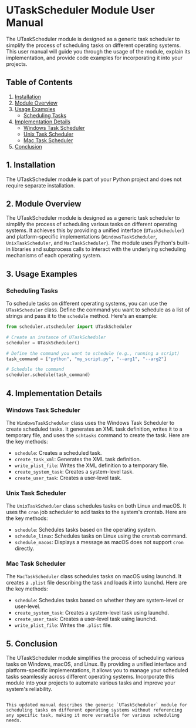 # UTaskScheduler Module User Manual

The UTaskScheduler module is designed as a generic task scheduler to simplify the process of scheduling tasks on different operating systems. This user manual will guide you through the usage of the module, explain its implementation, and provide code examples for incorporating it into your projects.

## Table of Contents
1. [Installation](#installation)
2. [Module Overview](#module-overview)
3. [Usage Examples](#usage-examples)
    - [Scheduling Tasks](#scheduling-tasks)
4. [Implementation Details](#implementation-details)
    - [Windows Task Scheduler](#windows-task-scheduler)
    - [Unix Task Scheduler](#unix-task-scheduler)
    - [Mac Task Scheduler](#mac-task-scheduler)
5. [Conclusion](#conclusion)

## 1. Installation <a name="installation"></a>

The UTaskScheduler module is part of your Python project and does not require separate installation.

## 2. Module Overview <a name="module-overview"></a>

The UTaskScheduler module is designed as a generic task scheduler to simplify the process of scheduling various tasks on different operating systems. It achieves this by providing a unified interface (`UTaskScheduler`) and platform-specific implementations (`WindowsTaskScheduler`, `UnixTaskScheduler`, and `MacTaskScheduler`). The module uses Python's built-in libraries and subprocess calls to interact with the underlying scheduling mechanisms of each operating system.

## 3. Usage Examples <a name="usage-examples"></a>

### Scheduling Tasks <a name="scheduling-tasks"></a>

To schedule tasks on different operating systems, you can use the `UTaskScheduler` class. Define the command you want to schedule as a list of strings and pass it to the `schedule` method. Here's an example:

```python
from scheduler.utscheduler import UTaskScheduler

# Create an instance of UTaskScheduler
scheduler = UTaskScheduler()

# Define the command you want to schedule (e.g., running a script)
task_command = ["python", "my_script.py", "--arg1", "--arg2"]

# Schedule the command
scheduler.schedule(task_command)
```

## 4. Implementation Details <a name="implementation-details"></a>

### Windows Task Scheduler <a name="windows-task-scheduler"></a>

The `WindowsTaskScheduler` class uses the Windows Task Scheduler to create scheduled tasks. It generates an XML task definition, writes it to a temporary file, and uses the `schtasks` command to create the task. Here are the key methods:

- `schedule`: Creates a scheduled task.
- `create_task_xml`: Generates the XML task definition.
- `write_plist_file`: Writes the XML definition to a temporary file.
- `create_system_task`: Creates a system-level task.
- `create_user_task`: Creates a user-level task.

### Unix Task Scheduler <a name="unix-task-scheduler"></a>

The `UnixTaskScheduler` class schedules tasks on both Linux and macOS. It uses the `cron` job scheduler to add tasks to the system's crontab. Here are the key methods:

- `schedule`: Schedules tasks based on the operating system.
- `schedule_linux`: Schedules tasks on Linux using the `crontab` command.
- `schedule_macos`: Displays a message as macOS does not support `cron` directly.

### Mac Task Scheduler <a name="mac-task-scheduler"></a>

The `MacTaskScheduler` class schedules tasks on macOS using launchd. It creates a `.plist` file describing the task and loads it into launchd. Here are the key methods:

- `schedule`: Schedules tasks based on whether they are system-level or user-level.
- `create_system_task`: Creates a system-level task using launchd.
- `create_user_task`: Creates a user-level task using launchd.
- `write_plist_file`: Writes the `.plist` file.

## 5. Conclusion <a name="conclusion"></a>

The UTaskScheduler module simplifies the process of scheduling various tasks on Windows, macOS, and Linux. By providing a unified interface and platform-specific implementations, it allows you to manage your scheduled tasks seamlessly across different operating systems. Incorporate this module into your projects to automate various tasks and improve your system's reliability.
```

This updated manual describes the generic `UTaskScheduler` module for scheduling tasks on different operating systems without referencing any specific task, making it more versatile for various scheduling needs.
